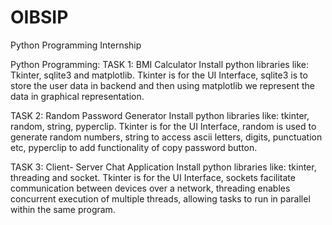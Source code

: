 # OIBSIP
Python Programming Internship

Python Programming:
TASK 1: BMI Calculator
Install python libraries like: Tkinter, sqlite3 and matplotlib.
Tkinter is for the UI Interface,
sqlite3 is to store the user data in backend and then using matplotlib we represent the data in graphical representation.

TASK 2: Random Password Generator
Install python libraries like: tkinter, random, string, pyperclip.
Tkinter is for the UI Interface,
random is used to generate random numbers,
string to access ascii letters, digits, punctuation etc,
pyperclip to add functionality of copy password button.

TASK 3: Client- Server Chat Application
Install python libraries like: tkinter, threading and socket.
Tkinter is for the UI Interface,
sockets facilitate communication between devices over a network,
threading enables concurrent execution of multiple threads, allowing tasks to run in parallel within the same program.
